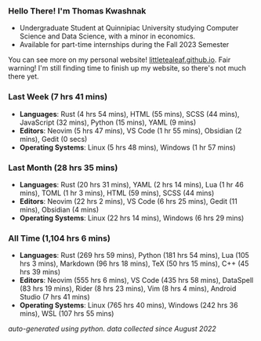
### Hello There! I'm Thomas Kwashnak

- Undergraduate Student at Quinnipiac University studying Computer Science and Data Science, with a minor in economics.
- Available for part-time internships during the Fall 2023 Semester

You can see more on my personal website! [littletealeaf.github.io](https://littletealeaf.github.io). Fair warning! I'm still finding time to finish up my website, so there's not much there yet.

### Last Week (7 hrs 41 mins)
- **Languages**: Rust (4 hrs 54 mins), HTML (55 mins), SCSS (44 mins), JavaScript (32 mins), Python (15 mins), YAML (9 mins)
- **Editors**: Neovim (5 hrs 47 mins), VS Code (1 hr 55 mins), Obsidian (2 mins), Gedit (0 secs)
- **Operating Systems**: Linux (5 hrs 48 mins), Windows (1 hr 57 mins)
    
### Last Month (28 hrs 35 mins)
- **Languages**: Rust (20 hrs 31 mins), YAML (2 hrs 14 mins), Lua (1 hr 46 mins), TOML (1 hr 3 mins), HTML (59 mins), SCSS (44 mins)
- **Editors**: Neovim (22 hrs 2 mins), VS Code (6 hrs 25 mins), Gedit (11 mins), Obsidian (4 mins)
- **Operating Systems**: Linux (22 hrs 14 mins), Windows (6 hrs 29 mins)
    
### All Time (1,104 hrs 6 mins)
- **Languages**: Rust (269 hrs 59 mins), Python (181 hrs 54 mins), Lua (105 hrs 3 mins), Markdown (96 hrs 18 mins), TeX (50 hrs 15 mins), C++ (45 hrs 39 mins)
- **Editors**: Neovim (555 hrs 6 mins), VS Code (435 hrs 58 mins), DataSpell (83 hrs 19 mins), Rider (8 hrs 23 mins), Vim (8 hrs 4 mins), Android Studio (7 hrs 41 mins)
- **Operating Systems**: Linux (765 hrs 40 mins), Windows (242 hrs 36 mins), WSL (107 hrs 55 mins)
    

*auto-generated using python. data collected since August 2022*
